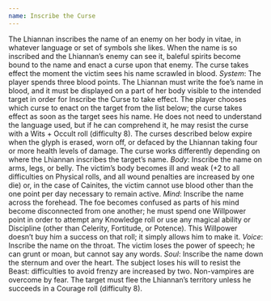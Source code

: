 ```yaml
---
name: Inscribe the Curse
---
```


The Lhiannan inscribes the name of an enemy on her body in vitae, in whatever language or set of symbols she likes. When the name is so inscribed and the Lhiannan’s enemy can see it, baleful spirits become bound to the name and enact a curse upon that enemy. The curse takes effect the moment the victim sees his name scrawled in blood.
_System_: The player spends three blood points. The Lhiannan must write the foe’s name in blood, and it must be displayed on a part of her body visible to the intended target in order for Inscribe the Curse to take effect. The player chooses which curse to enact on the target from the list below; the curse takes effect as soon as the target sees his name. He does not need to understand the language used, but if he can comprehend it, he may resist the curse with a Wits + Occult roll (difficulty 8). The curses described below expire when the glyph is erased, worn off, or defaced by the Lhiannan taking four or more health levels of damage. The curse works differently depending on where the Lhiannan inscribes the target’s name.
_Body_: Inscribe the name on arms, legs, or belly. The victim’s body becomes ill and weak (+2 to all difficulties on Physical rolls, and all wound penalties are increased by one die) or, in the case of Cainites, the victim cannot use blood other than the one point per day necessary to remain active.
_Mind_: Inscribe the name across the forehead. The foe becomes confused as parts of his mind become disconnected from one another; he must spend one Willpower point in order to attempt any Knowledge roll or use any magical ability or Discipline (other than Celerity, Fortitude, or Potence). This Willpower doesn’t buy him a success on that roll; it simply allows him to make it.
_Voice_: Inscribe the name on the throat. The victim loses the power of speech; he can grunt or moan, but cannot say any words.
_Soul_: Inscribe the name down the sternum and over the heart. The subject loses his will to resist the Beast: difficulties to avoid frenzy are increased by two. Non-vampires are overcome by fear. The target must flee the Lhiannan’s territory unless he succeeds in a Courage roll (difficulty 8).